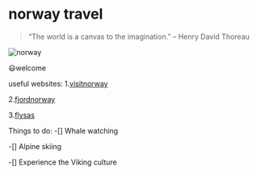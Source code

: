 # norway travel

>“The world is a canvas to the imagination.” – Henry David Thoreau

![norway](https://images.pexels.com/photos/1940038/pexels-photo-1940038.jpeg?auto=compress&cs=tinysrgb&w=800)

😃welcome 


useful websites:
1.[visitnorway](https://www.visitnorway.com/)
  
2.[fjordnorway](https://www.fjordnorway.com/en)
  
3.[flysas](https://www.flysas.com/)


Things to do:
-[] Whale watching

-[] Alpine skiing

-[] Experience the Viking culture


